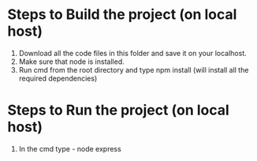 # Steps to Build the project (on local host) #
1. Download all the code files in this folder and save it on your localhost.
2. Make sure that node is installed.
3. Run cmd from the root directory and type npm install (will install all the required dependencies)

# Steps to Run the project (on local host) #
1. In the cmd type - node express
